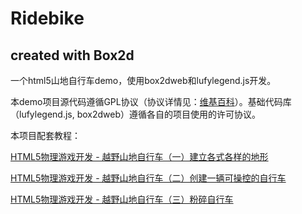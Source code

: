 # Ridebike
created with Box2d
----------------

一个html5山地自行车demo，使用box2dweb和lufylegend.js开发。

本demo项目源代码遵循GPL协议（协议详情见：[维基百科](https://en.wikipedia.org/wiki/GNU_General_Public_License)）。基础代码库（lufylegend.js, box2dweb）遵循各自的项目使用的许可协议。

本项目配套教程：

[HTML5物理游戏开发 - 越野山地自行车（一）建立各式各样的地形](http://blog.csdn.net/yorhomwang/article/details/19710537)

[HTML5物理游戏开发 - 越野山地自行车（二）创建一辆可操控的自行车](http://blog.csdn.net/yorhomwang/article/details/21300253)

[HTML5物理游戏开发 - 越野山地自行车（三）粉碎自行车](http://blog.csdn.net/yorhomwang/article/details/38278351)
